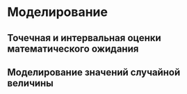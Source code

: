 # Моделирование

## Точечная и интервальная оценки математического ожидания

## Моделирование значений случайной величины
